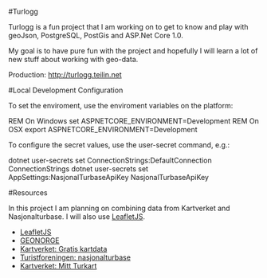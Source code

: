 #Turlogg

Turlogg is a fun project that I am working on to get to know and play with geoJson,
PostgreSQL, PostGis and ASP.Net Core 1.0.

My goal is to have pure fun with the project and hopefully I will learn a lot of new stuff
about working with geo-data.

Production: http://turlogg.teilin.net

#Local Development Configuration

To set the enviroment, use the enviroment variables on the platform:

  REM On Windows
  set ASPNETCORE_ENVIRONMENT=Development
  REM On OSX
  export ASPNETCORE_ENVIRONMENT=Development

To configure the secret values, use the user-secret command, e.g.:

  dotnet user-secrets set ConnectionStrings:DefaultConnection ConnectionStrings
  dotnet user-secrets set AppSettings:NasjonalTurbaseApiKey NasjonalTurbaseApiKey

#Resources

In this project I am planning on combining data from Kartverket and Nasjonalturbase. I will also
use [LeafletJS](http://leafletjs.com).

* [LeafletJS](http://leafletjs.com)
* [GEONORGE](https://www.geonorge.no)
* [Kartverket: Gratis kartdata](http://www.kartverket.no/Kart/Gratis-kartdata/)
* [Turistforeningen: nasjonalturbase](http://www.nasjonalturbase.no)
* [Kartverket: Mitt Turkart](http://www.norgeskart.no/turkart/?_ga=1.265007375.1039435351.1467234080#9/282656/6555014)
